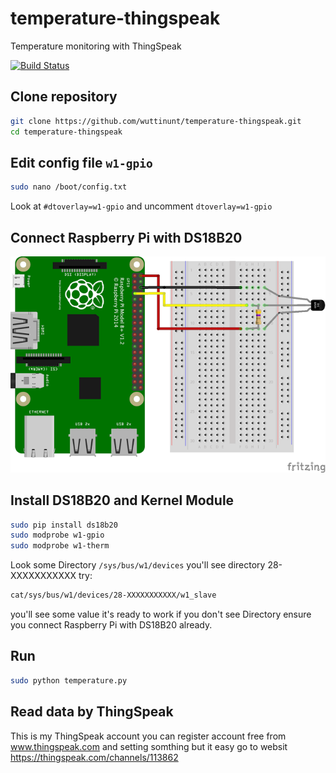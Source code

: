 # temperature-thingspeak
Temperature monitoring with  ThingSpeak

[![Build Status](https://drone.io/github.com/wuttinunt/temperature-thingspeak/status.png)](https://drone.io/github.com/wuttinunt/temperature-thingspeak/latest)


## Clone repository
```bash
git clone https://github.com/wuttinunt/temperature-thingspeak.git
cd temperature-thingspeak
```

## Edit config file ```w1-gpio```
```bash
sudo nano /boot/config.txt
```
Look at ```#dtoverlay=w1-gpio``` and uncomment ```dtoverlay=w1-gpio```

## Connect Raspberry Pi with DS18B20

![RasPi](image.png?raw=true "RasPi")

## Install DS18B20 and Kernel Module
```bash
sudo pip install ds18b20
sudo modprobe w1-gpio
sudo modprobe w1-therm
```
Look some Directory ``` /sys/bus/w1/devices ``` you'll see directory 28-XXXXXXXXXXX
try:
```bash
cat/sys/bus/w1/devices/28-XXXXXXXXXXX/w1_slave
```
you'll see some value it's ready to work
if you don't see Directory ensure you connect Raspberry Pi with DS18B20 already.

## Run

```bash
sudo python temperature.py
```

## Read data by ThingSpeak
This is my ThingSpeak account you can register account free from www.thingspeak.com and setting somthing but it easy
go to websit https://thingspeak.com/channels/113862
